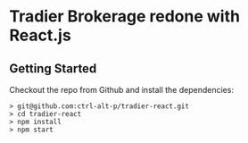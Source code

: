 # Tradier Brokerage redone with React.js
## Getting Started
Checkout the repo from Github and install the dependencies:

```
> git@github.com:ctrl-alt-p/tradier-react.git
> cd tradier-react
> npm install
> npm start
```
